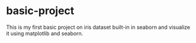 # basic-project
This is my first basic project on iris dataset built-in in seaborn and visualize it using matplotlib and seaborn.
